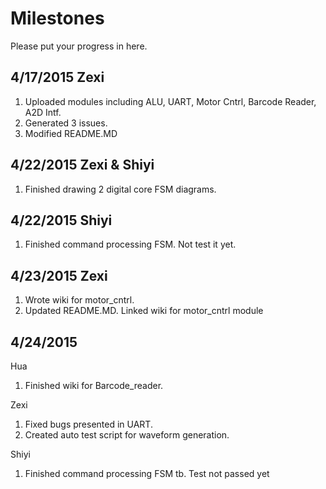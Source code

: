 # Milestones
Please put your progress in here.

## 4/17/2015 Zexi
1. Uploaded modules including ALU, UART, Motor Cntrl, Barcode Reader, A2D Intf.
2. Generated 3 issues.
3. Modified README.MD

## 4/22/2015 Zexi & Shiyi
1. Finished drawing 2 digital core FSM diagrams.

## 4/22/2015 Shiyi
1. Finished command processing FSM. Not test it yet.

## 4/23/2015 Zexi
1. Wrote wiki for motor_cntrl.
2. Updated README.MD. Linked wiki for motor_cntrl module

## 4/24/2015 
Hua
1. Finished wiki for Barcode_reader.

Zexi
1. Fixed bugs presented in UART.
2. Created auto test script for waveform generation.

Shiyi
1. Finished command processing FSM tb. Test not passed yet

